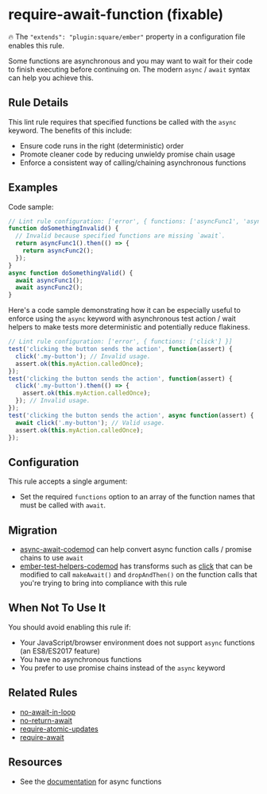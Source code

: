 # require-await-function (fixable)

:fire: The `"extends": "plugin:square/ember"` property in a configuration file enables this rule.

Some functions are asynchronous and you may want to wait for their code to finish executing before continuing on. The modern `async` / `await` syntax can help you achieve this.

## Rule Details

This lint rule requires that specified functions be called with the `async` keyword. The benefits of this include:

* Ensure code runs in the right (deterministic) order
* Promote cleaner code by reducing unwieldy promise chain usage
* Enforce a consistent way of calling/chaining asynchronous functions

## Examples

Code sample:

```js
// Lint rule configuration: ['error', { functions: ['asyncFunc1', 'asyncFunc2'] }]
function doSomethingInvalid() {
  // Invalid because specified functions are missing `await`.
  return asyncFunc1().then(() => {
    return asyncFunc2();
  });
}
async function doSomethingValid() {
  await asyncFunc1();
  await asyncFunc2();
}
```

Here's a code sample demonstrating how it can be especially useful to enforce using the `async` keyword with asynchronous test action / wait helpers to make tests more deterministic and potentially reduce flakiness.

```js
// Lint rule configuration: ['error', { functions: ['click'] }]
test('clicking the button sends the action', function(assert) {
  click('.my-button'); // Invalid usage.
  assert.ok(this.myAction.calledOnce);
});
test('clicking the button sends the action', function(assert) {
  click('.my-button').then(() => {
    assert.ok(this.myAction.calledOnce);
  }); // Invalid usage.
});
test('clicking the button sends the action', async function(assert) {
  await click('.my-button'); // Valid usage.
  assert.ok(this.myAction.calledOnce);
});
```

## Configuration

This rule accepts a single argument:

* Set the required `functions` option to an array of the function names that must be called with `await`.

## Migration

* [async-await-codemod](https://github.com/sgilroy/async-await-codemod) can help convert async function calls / promise chains to use `await`
* [ember-test-helpers-codemod](https://github.com/simonihmig/ember-test-helpers-codemod) has transforms such as [click](https://github.com/simonihmig/ember-test-helpers-codemod/blob/master/transforms/acceptance/transforms/click.js) that can be modified to call `makeAwait()` and `dropAndThen()` on the function calls that you're trying to bring into compliance with this rule

## When Not To Use It

You should avoid enabling this rule if:

* Your JavaScript/browser environment does not support `async` functions (an ES8/ES2017 feature)
* You have no asynchronous functions
* You prefer to use promise chains instead of the `async` keyword

## Related Rules

* [no-await-in-loop](https://eslint.org/docs/rules/no-await-in-loop.md)
* [no-return-await](https://eslint.org/docs/rules/no-return-await.md)
* [require-atomic-updates](https://eslint.org/docs/rules/require-atomic-updates.md)
* [require-await](https://eslint.org/docs/rules/require-await.md)

## Resources

* See the [documentation](https://developer.mozilla.org/en-US/docs/Web/JavaScript/Reference/Statements/async_function) for async functions
